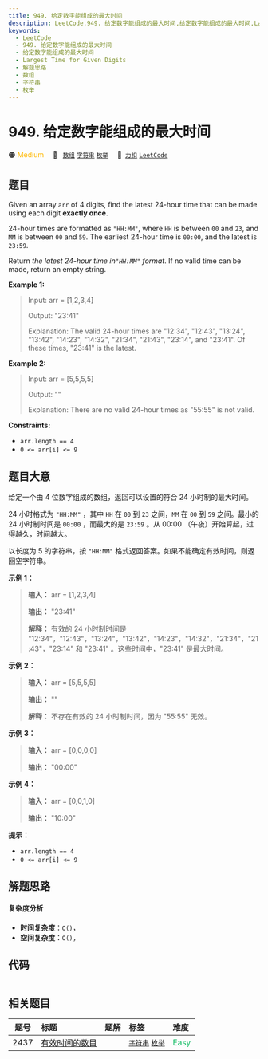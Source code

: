 ```yaml
---
title: 949. 给定数字能组成的最大时间
description: LeetCode,949. 给定数字能组成的最大时间,给定数字能组成的最大时间,Largest Time for Given Digits,解题思路,数组,字符串,枚举
keywords:
  - LeetCode
  - 949. 给定数字能组成的最大时间
  - 给定数字能组成的最大时间
  - Largest Time for Given Digits
  - 解题思路
  - 数组
  - 字符串
  - 枚举
---
```


# 949. 给定数字能组成的最大时间

🟠 <font color=#ffb800>Medium</font>&emsp; 🔖&ensp; [`数组`](/tag/array.md) [`字符串`](/tag/string.md) [`枚举`](/tag/enumeration.md)&emsp; 🔗&ensp;[`力扣`](https://leetcode.cn/problems/largest-time-for-given-digits) [`LeetCode`](https://leetcode.com/problems/largest-time-for-given-digits)

## 题目

Given an array `arr` of 4 digits, find the latest 24-hour time that can be
made using each digit **exactly once**.

24-hour times are formatted as `"HH:MM"`, where `HH` is between `00` and `23`,
and `MM` is between `00` and `59`. The earliest 24-hour time is `00:00`, and
the latest is `23:59`.

Return _the latest 24-hour time in`"HH:MM"` format_. If no valid time can be
made, return an empty string.



**Example 1:**

> Input: arr = [1,2,3,4]
> 
> Output: "23:41"
> 
> Explanation: The valid 24-hour times are "12:34", "12:43", "13:24", "13:42", "14:23", "14:32", "21:34", "21:43", "23:14", and "23:41". Of these times, "23:41" is the latest.

**Example 2:**

> Input: arr = [5,5,5,5]
> 
> Output: ""
> 
> Explanation: There are no valid 24-hour times as "55:55" is not valid.

**Constraints:**

  * `arr.length == 4`
  * `0 <= arr[i] <= 9`


## 题目大意

给定一个由 4 位数字组成的数组，返回可以设置的符合 24 小时制的最大时间。

24 小时格式为 `"HH:MM"` ，其中 `HH` 在 `00` 到 `23` 之间，`MM` 在 `00` 到 `59` 之间。最小的 24
小时制时间是 `00:00` ，而最大的是 `23:59` 。从 00:00 （午夜）开始算起，过得越久，时间越大。

以长度为 5 的字符串，按 `"HH:MM"` 格式返回答案。如果不能确定有效时间，则返回空字符串。

**示例 1：**

> 
> 
> 
> 
> 
> **输入：** arr = [1,2,3,4]
> 
> **输出：** "23:41"
> 
> **解释：** 有效的 24 小时制时间是 "12:34"，"12:43"，"13:24"，"13:42"，"14:23"，"14:32"，"21:34"，"21:43"，"23:14" 和 "23:41" 。这些时间中，"23:41" 是最大时间。
> 
> 

**示例 2：**

> 
> 
> 
> 
> 
> **输入：** arr = [5,5,5,5]
> 
> **输出：** ""
> 
> **解释：** 不存在有效的 24 小时制时间，因为 "55:55" 无效。
> 
> 

**示例 3：**

> 
> 
> 
> 
> 
> **输入：** arr = [0,0,0,0]
> 
> **输出：** "00:00"
> 
> 

**示例 4：**

> 
> 
> 
> 
> 
> **输入：** arr = [0,0,1,0]
> 
> **输出：** "10:00"
> 
> 

**提示：**

  * `arr.length == 4`
  * `0 <= arr[i] <= 9`


## 解题思路

#### 复杂度分析

- **时间复杂度**：`O()`，
- **空间复杂度**：`O()`，

## 代码

```javascript

```

## 相关题目

<!-- prettier-ignore -->
| 题号 | 标题 | 题解 | 标签 | 难度 |
| :------: | :------ | :------: | :------ | :------ |
| 2437 | [有效时间的数目](https://leetcode.com/problems/number-of-valid-clock-times) |  |  [`字符串`](/tag/string.md) [`枚举`](/tag/enumeration.md) | <font color=#15bd66>Easy</font> |